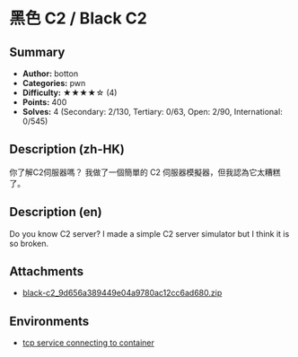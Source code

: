 黑色 C2 / Black C2
===

## Summary

* **Author:** botton
* **Categories:** pwn
* **Difficulty:** ★★★★☆ (4)
* **Points:** 400
* **Solves:** 4 (Secondary: 2/130, Tertiary: 0/63, Open: 2/90, International: 0/545)

## Description (zh-HK)

你了解C2伺服器嗎？
我做了一個簡單的 C2 伺服器模擬器，但我認為它太糟糕了。

## Description (en)

Do you know C2 server?
I made a simple C2 server simulator but I think it is so broken.

## Attachments

- [black-c2_9d656a389449e04a9780ac12cc6ad680.zip](https://github.com/blackb6a/hkcert-ctf-2024-challenges/releases/download/v1.0.0/black-c2_9d656a389449e04a9780ac12cc6ad680.zip)


## Environments

- [tcp service connecting to container](env)


